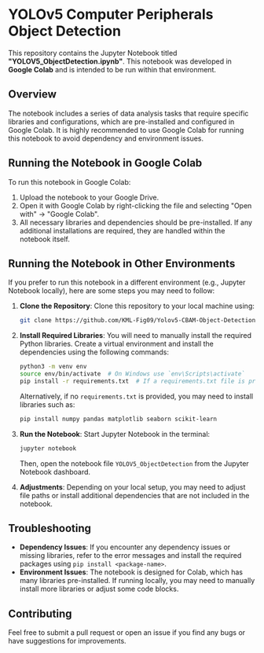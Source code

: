 # YOLOv5 Computer Peripherals Object Detection

This repository contains the Jupyter Notebook titled **"YOLOV5_ObjectDetection.ipynb"**. This notebook was developed in **Google Colab** and is intended to be run within that environment.

## Overview

The notebook includes a series of data analysis tasks that require specific libraries and configurations, which are pre-installed and configured in Google Colab. It is highly recommended to use Google Colab for running this notebook to avoid dependency and environment issues.

## Running the Notebook in Google Colab

To run this notebook in Google Colab:

1. Upload the notebook to your Google Drive.
2. Open it with Google Colab by right-clicking the file and selecting "Open with" -> "Google Colab".
3. All necessary libraries and dependencies should be pre-installed. If any additional installations are required, they are handled within the notebook itself.

## Running the Notebook in Other Environments

If you prefer to run this notebook in a different environment (e.g., Jupyter Notebook locally), here are some steps you may need to follow:

1. **Clone the Repository**: Clone this repository to your local machine using:
    ```sh
    git clone https://github.com/KML-Fig09/Yolov5-CBAM-Object-Detection.git
    ```

2. **Install Required Libraries**: You will need to manually install the required Python libraries. Create a virtual environment and install the dependencies using the following commands:
    ```sh
    python3 -m venv env
    source env/bin/activate  # On Windows use `env\Scripts\activate`
    pip install -r requirements.txt  # If a requirements.txt file is provided
    ```
    Alternatively, if no `requirements.txt` is provided, you may need to install libraries such as:
    ```sh
    pip install numpy pandas matplotlib seaborn scikit-learn
    ```

3. **Run the Notebook**: Start Jupyter Notebook in the terminal:
    ```sh
    jupyter notebook
    ```
    Then, open the notebook file `YOLOV5_ObjectDetection` from the Jupyter Notebook dashboard.

4. **Adjustments**: Depending on your local setup, you may need to adjust file paths or install additional dependencies that are not included in the notebook.

## Troubleshooting

- **Dependency Issues**: If you encounter any dependency issues or missing libraries, refer to the error messages and install the required packages using `pip install <package-name>`.
- **Environment Issues**: The notebook is designed for Colab, which has many libraries pre-installed. If running locally, you may need to manually install more libraries or adjust some code blocks.

## Contributing

Feel free to submit a pull request or open an issue if you find any bugs or have suggestions for improvements.
